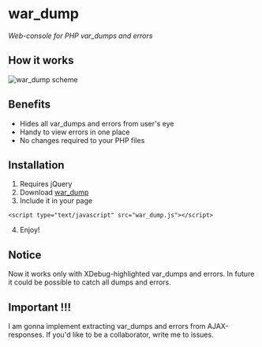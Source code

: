 # war_dump

*Web-console for PHP var_dumps and errors*

## How it works

![war_dump scheme](https://raw.github.com/ptrofimov/war_dump/master/images/scheme.png)

## Benefits

* Hides all var_dumps and errors from user's eye
* Handy to view errors in one place
* No changes required to your PHP files

## Installation

1. Requires jQuery
2. Download [war_dump](https://raw.github.com/ptrofimov/war_dump/master/war_dump.js)
3. Include it in your page
```
<script type="text/javascript" src="war_dump.js"></script>
```
4. Enjoy!

## Notice

Now it works only with XDebug-highlighted var_dumps and errors.
In future it could be possible to catch all dumps and errors.

## Important !!!

I am gonna implement extracting var_dumps and errors from AJAX-responses. If you'd like to be a collaborator, write me to issues.